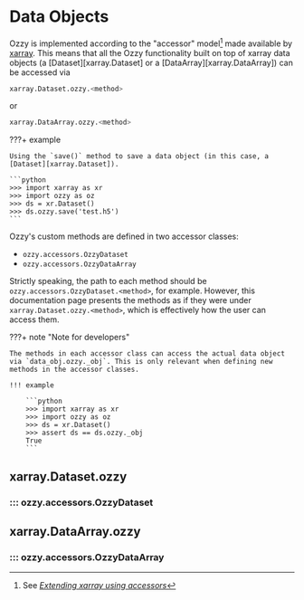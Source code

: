 
# Data Objects

Ozzy is implemented according to the "accessor" model[^1] made available by [xarray](https://xarray.dev/). This means that all the Ozzy functionality built on top of xarray data objects (a [Dataset][xarray.Dataset] or a [DataArray][xarray.DataArray]) can be accessed via 
```python
xarray.Dataset.ozzy.<method>
```
or 
```python
xarray.DataArray.ozzy.<method>
```

[^1]: See [_Extending xarray using accessors_](https://docs.xarray.dev/en/latest/internals/extending-xarray.html)

???+ example

    Using the `save()` method to save a data object (in this case, a [Dataset][xarray.Dataset]).

    ```python
    >>> import xarray as xr
    >>> import ozzy as oz
    >>> ds = xr.Dataset()
    >>> ds.ozzy.save('test.h5')
    ```

Ozzy's custom methods are defined in two accessor classes:

* `ozzy.accessors.OzzyDataset`
* `ozzy.accessors.OzzyDataArray`

Strictly speaking, the path to each method should be `ozzy.accessors.OzzyDataset.<method>`, for example. However, this documentation page presents the methods as if they were under `xarray.Dataset.ozzy.<method>`, which is effectively how the user can access them.

???+ note "Note for developers"

    The methods in each accessor class can access the actual data object via `data_obj.ozzy._obj`. This is only relevant when defining new methods in the accessor classes.

    !!! example

        ```python
        >>> import xarray as xr
        >>> import ozzy as oz
        >>> ds = xr.Dataset()
        >>> assert ds == ds.ozzy._obj
        True
        ```

## xarray.Dataset.ozzy

### ::: ozzy.accessors.OzzyDataset

## xarray.DataArray.ozzy

### ::: ozzy.accessors.OzzyDataArray
